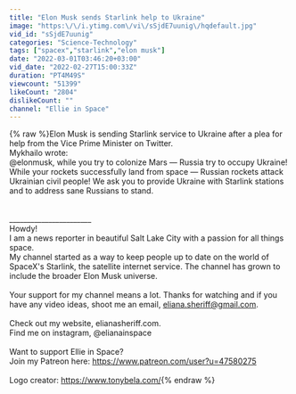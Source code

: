```yaml
---
title: "Elon Musk sends Starlink help to Ukraine"
image: "https:\/\/i.ytimg.com\/vi\/sSjdE7uunig\/hqdefault.jpg"
vid_id: "sSjdE7uunig"
categories: "Science-Technology"
tags: ["spacex","starlink","elon musk"]
date: "2022-03-01T03:46:20+03:00"
vid_date: "2022-02-27T15:00:33Z"
duration: "PT4M49S"
viewcount: "51399"
likeCount: "2804"
dislikeCount: ""
channel: "Ellie in Space"
---
```

{% raw %}Elon Musk is sending Starlink service to Ukraine after a plea for help from the Vice Prime Minister on Twitter. <br />Mykhailo wrote:<br />@elonmusk, while you try to colonize Mars — Russia try to occupy Ukraine! While your rockets successfully land from space — Russian rockets attack Ukrainian civil people! We ask you to provide Ukraine with Starlink stations and to address sane Russians to stand.<br /><br /><br />_______________________<br />Howdy! <br />I am a news reporter in beautiful Salt Lake City with a passion for all things space.<br />My channel started as a way to keep people up to date on the world of SpaceX's Starlink, the satellite internet service. The channel has grown to include the broader Elon Musk universe. <br /><br />Your support for my channel means a lot. Thanks for watching and if you have any video ideas, shoot me an email, eliana.sheriff@gmail.com.<br /><br />Check out my website, elianasheriff.com. <br />Find me on instagram, @elianainspace<br /><br />Want to support Ellie in Space? <br />Join my Patreon here: <a rel="nofollow" target="blank" href="https://www.patreon.com/user?u=47580275">https://www.patreon.com/user?u=47580275</a><br /><br />Logo creator: <a rel="nofollow" target="blank" href="https://www.tonybela.com/">https://www.tonybela.com/</a>{% endraw %}
